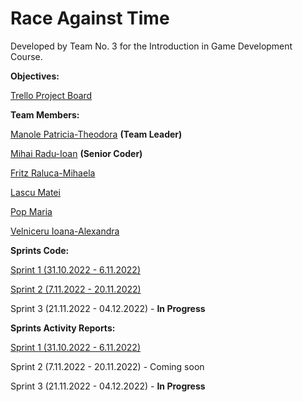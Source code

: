 # Race Against Time

Developed by Team No. 3 for the Introduction in Game Development Course.

**Objectives:**

[Trello Project Board](https://trello.com/b/WVgVTL46/race-against-time)

**Team Members:**

[Manole Patricia-Theodora](https://github.com/PatriciaManole) **(Team Leader)**

[Mihai Radu-Ioan](https://github.com/rimihai2001) **(Senior Coder)**

[Fritz Raluca-Mihaela](https://github.com/ralucafritz)

[Lascu Matei](https://github.com/MatLasc)

[Pop Maria](https://github.com/MariaPop24)

[Velniceru Ioana-Alexandra](https://github.com/ioana-velniceru)


**Sprints Code:**

[Sprint 1 (31.10.2022 - 6.11.2022)](https://github.com/rimihai2001/Game-Dev-3DRunner/tree/f0d52ef21b7580fc60947dc31c3be8ec410ec677)

[Sprint 2 (7.11.2022 - 20.11.2022)](https://github.com/rimihai2001/Game-Dev-3DRunner/tree/e84ec9e7804f6ef0f99982bd2473856d6cd35e97)

Sprint 3 (21.11.2022 - 04.12.2022) - **In Progress**


**Sprints Activity Reports:**

[Sprint 1 (31.10.2022 - 6.11.2022)](https://github.com/rimihai2001/Game-Dev-3DRunner/blob/main/Activity%20Reports/Echipa%203%20Raport%20obiective%20implementate%20Sprint%201.pdf)

Sprint 2 (7.11.2022 - 20.11.2022) - Coming soon

Sprint 3 (21.11.2022 - 04.12.2022) - **In Progress**



